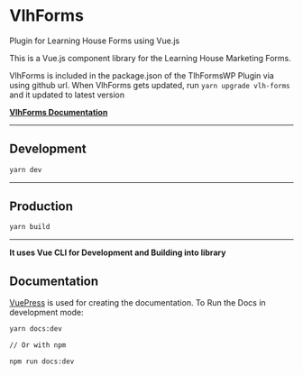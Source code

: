 # VlhForms

Plugin for Learning House Forms using Vue.js


This is a Vue.js component library for the Learning House Marketing Forms.

VlhForms is included in the package.json of the TlhFormsWP Plugin via using github url. When VlhForms gets updated, run `yarn upgrade vlh-forms` and it updated to latest version

**[VlhForms Documentation](https://davidroyer.github.io/vlh-forms2/)**

--------------------------------------------------------------------------------

## Development

```bash
yarn dev
```

--------------------------------------------------------------------------------

## Production

```bash
yarn build
```

--------------------------------------------------------------------------------

**It uses Vue CLI for Development and Building into library**

## Documentation

[VuePress](https://vuepress.vuejs.org/) is used for creating the documentation. To Run the Docs in development mode:

```bash
yarn docs:dev

// Or with npm

npm run docs:dev
```